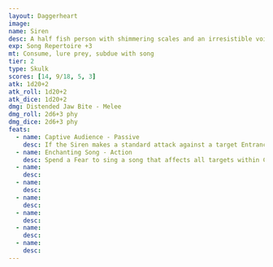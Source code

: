 ```yaml
---
layout: Daggerheart
image:
name: Siren
desc: A half fish person with shimmering scales and an irresistible voice.
exp: Song Repertoire +3
mt: Consume, lure prey, subdue with song
tier: 2
type: Skulk
scores: [14, 9/18, 5, 3]
atk: 1d20+2
atk_roll: 1d20+2
atk_dice: 1d20+2
dmg: Distended Jaw Bite - Melee
dmg_roll: 2d6+3 phy
dmg_dice: 2d6+3 phy
feats:
  - name: Captive Audience - Passive
    desc: If the Siren makes a standard attack against a target Entranced by their song, the attack deals 2d10+1 damage instead of their standard damage.
  - name: Enchanting Song - Action
    desc: Spend a Fear to sing a song that affects all targets within Close range. Targets must succeed on an Instinct Reaction Roll or become Entranced until they mark 2 Stress. Other Sirens within Close range of the target can mark a Stress to each add a +1 bonus to the Difficulty of the reaction roll. While Entranced, a target can’t act and is Vulnerable.
  - name: 
    desc: 
  - name: 
    desc: 
  - name: 
    desc: 
  - name: 
    desc: 
  - name: 
    desc: 
  - name: 
    desc: 
---
```


